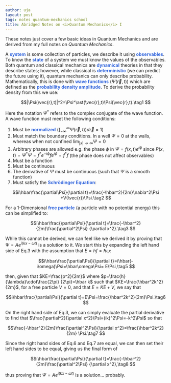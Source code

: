 ```yaml
---
author: uja
layout: post
tags: notes quantum-mechanics school
title: Abridged Notes on <i>Quantum Mechanics</i> I
---
```


<style>
    strong {color:#36d;}
</style>

These notes just cover a few basic ideas in Quantum Mechanics and are derived
from my full notes on *Quantum Mechanics*.

A **system** is some collection of particles, we describe it using
**observables**. To know the **state** of a system we must know the values of
the observables. Both quantum and classical mechanics are **dynamical** theories
in that they describe states; however, while classical is **deterministic** (we
can predict the future using it), quantum mechanics can only describe
probability. Mathematically, this is done with **wave functions** ($\Psi(\vec{r}
,t)$) which are defined as the **probability density amplitude**. To derive the
probability density from this we use:

$$|\Psi(\vec{r},t)|^2=\Psi^\ast(\vec{r},t)\Psi(\vec{r},t).\tag1 $$

Here the notation $\Psi^\ast$ refers to the complex conjugate of the wave
function. A wave function  must meet the following conditions:
1.  Must be **normalized** ($\int_{-\infty}^{\infty}\Psi(\vec{r},t))d\vec{r}=1$)
2.  Must match the boundary conditions. In a well $\Psi=0$ at the walls, whereas
    when not confined $\lim_{|x|\to\infty}\Psi=0$
3.  Arbitrary phases are allowed e.g. the phase $\phi$ in $\Psi=f(x,t)e^{i\phi}$
    since $P(x,t)=\Psi^\ast\Psi=f^\ast e^{-i\phi}fe^{i\phi}=f^\ast f$ (the phase
    does not affect observables)
4.  Must be a function
5.  Must be continuous
6.  The derivative of $\Psi$ must be continuous (such that $\Psi$ is a smooth
    function)
7.  Must satisfy the **Schrödinger Equation**:

$$i\hbar\frac{\partial\Psi}{\partial t}=\frac{-\hbar^2}{2m}\nabla^2\Psi
+V(\vec{r})\Psi.\tag2 $$

For a 1-Dimensional **free particle** (a particle with no potential energy) this
can be simplified to:

$$i\hbar\frac{\partial\Psi}{\partial t}=\frac{-\hbar^2}{2m}\frac{\partial^2\Psi}
{\partial x^2}.\tag3 $$

While this cannot be derived, we can feel like we derived it by proving that
$\Psi=Ae^{i(kx-\omega t)}$ is a solution to it. We start this by expanding the
left hand side of Eq.3 with the assumption that $E=hf=\hbar\omega$:

$$i\hbar\frac{\partial\Psi}{\partial t}=i\hbar(-i\omega)\Psi=\hbar\omega\Psi=
E\Psi,\tag5 $$

then, given that $KE=\frac{p^2}{2m}$ where $p=\frac{h}{\lambda}\cdot\frac{2\pi}
{2\pi}=\hbar k$ such that $KE=\frac{\hbar^2k^2}{2m}$, for a free particle $V=0$,
and that $E=KE+V$, we say that

$$i\hbar\frac{\partial\Psi}{\partial t}=E\Psi=\frac{\hbar^2k^2}{2m}\Psi.\tag6 $$

On the right hand side of Eq.3, we can simply evaluate the partial derivative to
find that $\frac{\partial^2}{\partial x^2}\Psi=(ik)^2\Psi=-k^2\Psi$ so that

$$\frac{-\hbar^2}{2m}\frac{\partial^2\Psi}{\partial x^2}=\frac{\hbar^2k^2}{2m}
\Psi.\tag7 $$

Since the right hand sides of Eq.6 and Eq.7 are equal, we can then set their
left hand sides to be equal, giving us the final form of

$$i\hbar\frac{\partial\Psi}{\partial t}=\frac{-\hbar^2}{2m}\frac{\partial^2\Psi}
{\partial x^2},\tag8 $$

thus proving that $\Psi=Ae^{i(kx-\omega t)}$ is a solution&hellip; probably.
